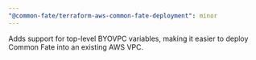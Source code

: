 ```yaml
---
"@common-fate/terraform-aws-common-fate-deployment": minor
---
```


Adds support for top-level BYOVPC variables, making it easier to deploy Common Fate into an existing AWS VPC.
